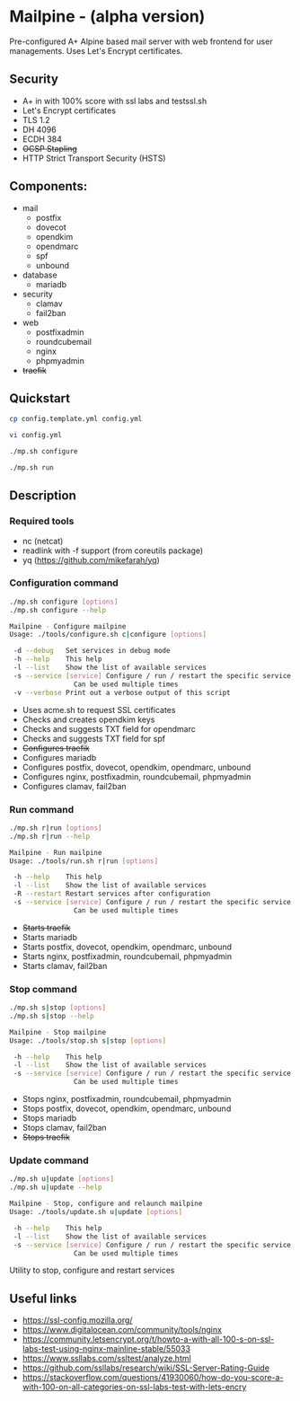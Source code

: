 # Mailpine - (alpha version)
Pre-configured A+ Alpine based mail server with web frontend for user managements.
Uses Let's Encrypt certificates.

## Security
- A+ in with 100% score with ssl labs and testssl.sh
- Let's Encrypt certificates
- TLS 1.2
- DH 4096
- ECDH 384
- <del>OCSP Stapling</del>
- HTTP Strict Transport Security (HSTS)

## Components:
- mail
  - postfix
  - dovecot
  - opendkim
  - opendmarc
  - spf
  - unbound
- database
  - mariadb
- security
  - clamav
  - fail2ban
- web
  - postfixadmin
  - roundcubemail
  - nginx
  - phpmyadmin
- <del>traefik</del>

## Quickstart
```bash
cp config.template.yml config.yml

vi config.yml

./mp.sh configure

./mp.sh run
```

## Description
### Required tools
- nc (netcat)
- readlink with -f support (from coreutils package)
- yq (https://github.com/mikefarah/yq)

### Configuration command
```bash
./mp.sh configure [options]
./mp.sh configure --help

Mailpine - Configure mailpine
Usage: ./tools/configure.sh c|configure [options]

 -d --debug   Set services in debug mode
 -h --help    This help
 -l --list    Show the list of available services
 -s --service [service] Configure / run / restart the specific service
                Can be used multiple times
 -v --verbose Print out a verbose output of this script
```

- Uses acme.sh to request SSL certificates
- Checks and creates opendkim keys
- Checks and suggests TXT field for opendmarc 
- Checks and suggests TXT field for spf 
- <del>Configures traefik</del>
- Configures mariadb
- Configures postfix, dovecot, opendkim, opendmarc, unbound
- Configures nginx, postfixadmin, roundcubemail, phpmyadmin
- Configures clamav, fail2ban

### Run command
```bash
./mp.sh r|run [options]
./mp.sh r|run --help

Mailpine - Run mailpine
Usage: ./tools/run.sh r|run [options]

 -h --help    This help
 -l --list    Show the list of available services
 -R --restart Restart services after configuration
 -s --service [service] Configure / run / restart the specific service
                Can be used multiple times
```

- <del>Starts traefik</del>
- Starts mariadb
- Starts postfix, dovecot, opendkim, opendmarc, unbound
- Starts nginx, postfixadmin, roundcubemail, phpmyadmin
- Starts clamav, fail2ban

### Stop command
```bash
./mp.sh s|stop [options]
./mp.sh s|stop --help

Mailpine - Stop mailpine
Usage: ./tools/stop.sh s|stop [options]

 -h --help    This help
 -l --list    Show the list of available services
 -s --service [service] Configure / run / restart the specific service
                Can be used multiple times
```

- Stops nginx, postfixadmin, roundcubemail, phpmyadmin
- Stops postfix, dovecot, opendkim, opendmarc, unbound
- Stops mariadb
- Stops clamav, fail2ban
- <del>Stops traefik</del>

### Update command
```bash
./mp.sh u|update [options]
./mp.sh u|update --help

Mailpine - Stop, configure and relaunch mailpine
Usage: ./tools/update.sh u|update [options]

 -h --help    This help
 -l --list    Show the list of available services
 -s --service [service] Configure / run / restart the specific service
                Can be used multiple times
```
Utility to stop, configure and restart services

## Useful links
- https://ssl-config.mozilla.org/
- https://www.digitalocean.com/community/tools/nginx
- https://community.letsencrypt.org/t/howto-a-with-all-100-s-on-ssl-labs-test-using-nginx-mainline-stable/55033
- https://www.ssllabs.com/ssltest/analyze.html
- https://github.com/ssllabs/research/wiki/SSL-Server-Rating-Guide
- https://stackoverflow.com/questions/41930060/how-do-you-score-a-with-100-on-all-categories-on-ssl-labs-test-with-lets-encry
